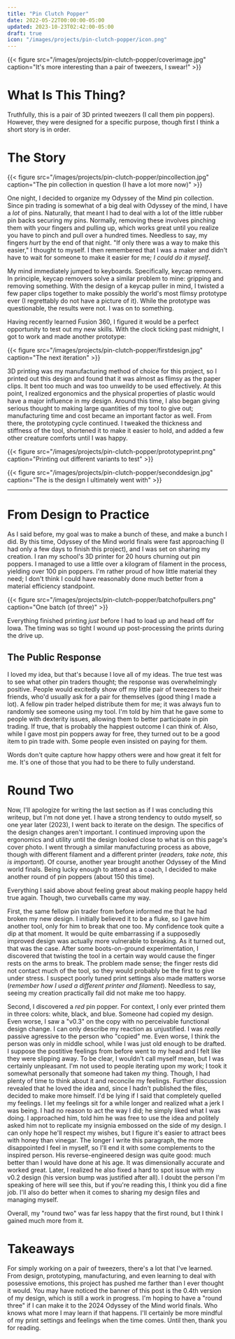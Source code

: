 ```yaml
---
title: "Pin Clutch Popper"
date: 2022-05-22T00:00:00-05:00
updated: 2023-10-23T02:42:00-05:00
draft: true
icon: "/images/projects/pin-clutch-popper/icon.png"
---
```


{{< figure src="/images/projects/pin-clutch-popper/coverimage.jpg" caption="It's more interesting than a pair of tweezers, I swear!" >}}

# What Is This Thing?

Truthfully, this is a pair of 3D printed tweezers (I call them pin poppers). However, they were designed for a specific purpose, though first I think a short story is in order.

# The Story

{{< figure src="/images/projects/pin-clutch-popper/pincollection.jpg" caption="The pin collection in question (I have a lot more now)" >}}

One night, I decided to organize my Odyssey of the Mind pin collection. Since pin trading is somewhat of a big deal with Odyssey of the mind, I have a *lot* of pins. Naturally, that meant I had to deal with a lot of the little rubber pin backs securing my pins. Normally, removing these involves pinching them with your fingers and pulling up, which works great until you realize you have to pinch and pull over a hundred times. Needless to say, my fingers *hurt* by the end of that night. "If only there was a way to make this easier," I thought to myself. I then remembered that I was a maker and didn't have to wait for someone to make it easier for me; *I could do it myself*.

My mind immediately jumped to keyboards. Specifically, keycap removers. In principle, keycap removers solve a similar problem to mine: gripping and removing something. With the design of a keycap puller in mind, I twisted a few paper clips together to make possibly the world's most flimsy prototype ever (I regrettably do not have a picture of it). While the prototype was questionable, the results were not. I was on to something.

Having recently learned Fusion 360, I figured it would be a perfect opportunity to test out my new skills. With the clock ticking past midnight, I got to work and made another prototype:

{{< figure src="/images/projects/pin-clutch-popper/firstdesign.jpg" caption="The next iteration" >}}

3D printing was my manufacturing method of choice for this project, so I printed out this design and found that it was almost as flimsy as the paper clips. It bent too much and was too unweildy to be used effectively. At this point, I realized ergonomics and the physical properties of plastic would have a major influence in my design. Around this time, I also began giving serious thought to making large quantities of my tool to give out; manufacturing time and cost became an important factor as well. From there, the prototyping cycle continued. I tweaked the thickness and stiffness of the tool, shortened it to make it easier to hold, and added a few other creature comforts until I was happy.

{{< figure src="/images/projects/pin-clutch-popper/prototypeprint.png" caption="Printing out different variants to test" >}}

{{< figure src="/images/projects/pin-clutch-popper/seconddesign.jpg" caption="The is the design I ultimately went with" >}}

---

# From Design to Practice

As I said before, my goal was to make a bunch of these, and make a bunch I did. By this time, Odyssey of the Mind world finals were fast approaching (I had only a few days to finish this project), and I was set on sharing my creation. I ran my school's 3D printer for 20 hours churning out pin poppers. I managed to use a little over a kilogram of filament in the process, yielding over 100 pin poppers. I'm rather proud of how little material they need; I don't think I could have reasonably done much better from a material efficiency standpoint. 

{{< figure src="/images/projects/pin-clutch-popper/batchofpullers.png" caption="One batch (of three)" >}}

Everything finished printing *just* before I had to load up and head off for Iowa. The timing was so tight I wound up post-processing the prints during the drive up.

## The Public Response

I loved my idea, but that's because I love all of my ideas. The true test was to see what other pin traders thought; the response was overwhelmingly positive. People would excitedly show off my little pair of tweezers to their friends, who'd usually ask for a pair for themselves (good thing I made a lot). A fellow pin trader helped distribute them for me; it was always fun to randomly see someone using my tool. I'm told by him that he gave some to people with dexterity issues, allowing them to better participate in pin trading. If true, that is probably the happiest outcome I can think of. Also, while I gave most pin poppers away for free, they turned out to be a good item to pin trade with. Some people even insisted on paying for them.

Words don't quite capture how happy others were and how great it felt for me. It's one of those that you had to be there to fully understand.

# Round Two

Now, I'll apologize for writing the last section as if I was concluding this writeup, but I'm not done yet. I have a strong tendency to outdo myself, so one year later (2023), I went back to iterate on the design. The specifics of the design changes aren't important. I continued improving upon the ergonomics and utility until the design looked close to what is on this page's cover photo. I went through a similar manufacturing process as above, though with different filament and a different printer (*readers, take note, this is important*). Of course, another year brought another Odyssey of the Mind world finals. Being lucky enough to attend as a coach, I decided to make another round of pin poppers (about 150 this time).

Everything I said above about feeling great about making people happy held true again. Though, two curveballs came my way.

First, the same fellow pin trader from before informed me that he had broken my new design. I initially believed it to be a fluke, so I gave him another tool, only for him to break that one too. My confidence took quite a dip at that moment. It would be quite embarrassing if a supposedly improved design was actually more vulnerable to breaking. As it turned out, that was the case. After some boots-on-ground experimentation, I discovered that twisting the tool in a certain way would cause the finger rests on the arms to break. The problem made sense; the finger rests did not contact much of the tool, so they would probably be the first to give under stress. I suspect poorly tuned print settings also made matters worse (*remember how I used a different printer and filament*). Needless to say, seeing my creation practically fail did not make me too happy.

Second, I discovered a *red* pin popper. For context, I only ever printed them in three colors: white, black, and blue. Someone had copied my design. Even worse, I saw a "v0.3" on the copy with no perceivable functional design change. I can only describe my reaction as unjustified. I was *really* passive agressive to the person who "copied" me. Even worse, I think the person was only in middle school, while I was just old enough to be drafted. I suppose the postitive feelings from before went to my head and I felt like they were slipping away. To be clear, I wouldn't call myself mean, but I was certainly unpleasant. I'm not used to people iterating upon my work; I took it somewhat personally that someone had taken *my* thing. Though, I had plenty of time to think about it and reconcile my feelings. Further discussion revealed that he loved the idea and, since I hadn't published the files, decided to make more himself. I'd be lying if I said that completely quelled my feelings. I let my feelings sit for a while longer and realized what a jerk I was being. I had no reason to act the way I did; he simply liked what I was doing. I approached him, told him he was free to use the idea and politely asked him not to replicate my insignia embossed on the side of my design. I can only hope he'll respect my wishes, but I figure it's easier to attract bees with honey than vinegar. The longer I write this paragraph, the more disappointed I feel in myself, so I'll end it with some complements to the inspired person. His reverse-engineered design was quite good: much better than I would have done at his age. It was dimensionally accurate and worked great. Later, I realized he also fixed a hard to spot issue with my v0.2 design (his version bump was justified after all). I doubt the person I'm speaking of here will see this, but if you're reading this, I think you did a fine job. I'll also do better when it comes to sharing my design files and managing myself.

Overall, my "round two" was far less happy that the first round, but I think I gained much more from it.

# Takeaways

For simply working on a pair of tweezers, there's a lot that I've learned. From design, prototyping, manufacturing, and even learning to deal with posessive emotions, this project has pushed me farther than I ever thought it would. You may have noticed the banner of this post is the 0.4th version of my design, which is still a work in progress. I'm hoping to have a "round three" if I can make it to the 2024 Odyssey of the Mind world finals. Who knows what more I may learn if that happens. I'll certainly be more mindful of my print settings and feelings when the time comes. Until then, thank you for reading.